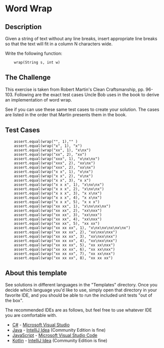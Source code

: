 # Word Wrap

## Description

Given a string of text without any line breaks, insert appropriate line breaks so that the text will fit in a column N characters wide.

Write the following function:

        wrap(String s, int w)

## The Challenge

This exercise is taken from Robert Martin's Clean Craftsmanship, pp. 96-103. Following are the exact test cases Uncle Bob uses in the book to derive an implementation of word wrap.

See if you can use these same test cases to create your solution. The cases are listed in the order that Martin presents them in the book.

## Test Cases

        assert.equal(wrap("", 1),"" )
        assert.equal(wrap("x", 1), "x")
        assert.equal(wrap("xx", 1), "x\nx")
        assert.equal(wrap("xx", 2), "xx")
        assert.equal(wrap("xxx", 1), "x\nx\nx")
        assert.equal(wrap("xxx", 2), "xx\nx")
        assert.equal(wrap("xxx", 2), "xx\nx")
        assert.equal(wrap("x x", 1), "x\nx")
        assert.equal(wrap("x x", 2), "x\nx")
        assert.equal(wrap("x x", 3), "x x")
        assert.equal(wrap("x x x", 1), "x\nx\nx")
        assert.equal(wrap("x x x", 2), "x\nx\nx")
        assert.equal(wrap("x x x", 3), "x x\nx")
        assert.equal(wrap("x x x", 4), "x x\nx")
        assert.equal(wrap("x x x", 5), "x x x")
        assert.equal(wrap("xx xx", 1), "x\nx\nx\nx")
        assert.equal(wrap("xx xx", 2), "xx\nxx")
        assert.equal(wrap("xx xx", 3), "xx\nxx") 
        assert.equal(wrap("xx xx", 4), "xx\nxx")
        assert.equal(wrap("xx xx", 5), "xx xx")
        assert.equal(wrap("xx xx xx", 1), "x\nx\nx\nx\nx\nx")
        assert.equal(wrap("xx xx xx", 2), "xx\nxx\nxx")
        assert.equal(wrap("xx xx xx", 3), "xx\nxx\nxx")
        assert.equal(wrap("xx xx xx", 4), "xx\nxx\nxx")
        assert.equal(wrap("xx xx xx", 5), "xx xx\nxx")
        assert.equal(wrap("xx xx xx", 6), "xx xx\nxx")
        assert.equal(wrap("xx xx xx", 7), "xx xx\nxx")
        assert.equal(wrap("xx xx xx", 8), "xx xx xx")


## About this template

See solutions in different languages in the "Templates" directory. Once you decide which language you'd like to use,
simply open that directory in your favorite IDE, and you should be able to run the included unit tests "out of the box".

The recommended IDEs are as follows, but feel free to use whatever IDE you are comfortable with.

-   [C#](Templates/C#) - [Microsoft Visual Studio](https://visualstudio.microsoft.com/vs/community/)
-   [Java](Templates/Java) - [IntelliJ Idea](https://www.jetbrains.com/idea/download) (Community Edition is fine)
-   [JavaScript](Templates/JavaScript) - [Microsoft Visual Studio Code](https://code.visualstudio.com/)
-   [Kotlin](Templates/Kotlin) - [IntelliJ Idea](https://www.jetbrains.com/idea/download) (Community Edition is fine)
